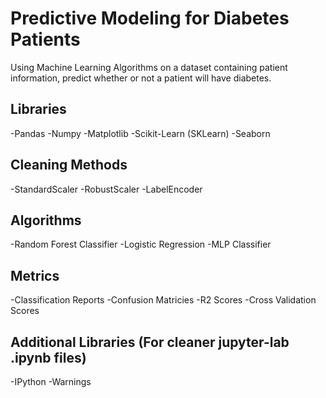# Predictive Modeling for Diabetes Patients

Using Machine Learning Algorithms on a dataset containing patient information, predict whether or not a patient will have diabetes.

## Libraries
-Pandas
-Numpy
-Matplotlib
-Scikit-Learn (SKLearn)
-Seaborn

## Cleaning Methods
-StandardScaler
-RobustScaler
-LabelEncoder

## Algorithms
-Random Forest Classifier
-Logistic Regression
-MLP Classifier

## Metrics
-Classification Reports
-Confusion Matricies
-R2 Scores
-Cross Validation Scores

## Additional Libraries (For cleaner jupyter-lab .ipynb files)
-IPython
-Warnings